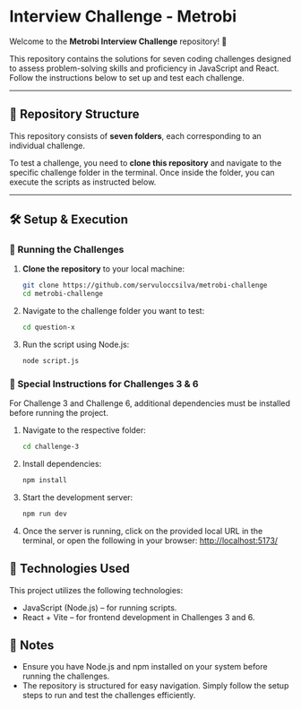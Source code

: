 # Interview Challenge - Metrobi  

Welcome to the **Metrobi Interview Challenge** repository! 🚀  

This repository contains the solutions for seven coding challenges designed to assess problem-solving skills and proficiency in JavaScript and React. Follow the instructions below to set up and test each challenge.  

---

## 📁 Repository Structure  

This repository consists of **seven folders**, each corresponding to an individual challenge.  

To test a challenge, you need to **clone this repository** and navigate to the specific challenge folder in the terminal. Once inside the folder, you can execute the scripts as instructed below.  

---

## 🛠 Setup & Execution  

### 🔹 Running the Challenges  

1. **Clone the repository** to your local machine:  
   ```bash
   git clone https://github.com/servuloccsilva/metrobi-challenge
   cd metrobi-challenge
2. Navigate to the challenge folder you want to test:
    ```bash
   cd question-x
3. Run the script using Node.js:
   ```bash
   node script.js
### 🔹 Special Instructions for Challenges 3 & 6 

For Challenge 3 and Challenge 6, additional dependencies must be installed before running the project.

1. Navigate to the respective folder:
    ```bash
   cd challenge-3 
2. Install dependencies:
    ```bash
   npm install
3. Start the development server:
    ```bash
   npm run dev
4. Once the server is running, click on the provided local URL in the terminal, or open the following in your browser:
[http://localhost:5173/](http://localhost:5173/)

## 🚀 Technologies Used

This project utilizes the following technologies:

- JavaScript (Node.js) – for running scripts.
- React + Vite – for frontend development in Challenges 3 and 6.


## 📌 Notes

- Ensure you have Node.js and npm installed on your system before running the challenges.
- The repository is structured for easy navigation. Simply follow the setup steps to run and test the challenges efficiently.
